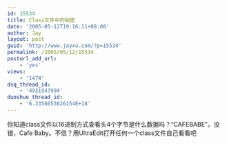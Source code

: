 ```yaml
---
id: 15534
title: Class文件中的秘密
date: '2005-05-12T19:16:11+08:00'
author: Jay
layout: post
guid: 'http://www.jayxu.com/?p=15534'
permalink: /2005/05/12/15534
posturl_add_url:
    - 'yes'
views:
    - '1474'
dsq_thread_id:
    - '4931947994'
duoshuo_thread_id:
    - '6.3356053626154E+18'
---
```


你知道class文件以16进制方式查看头4个字节是什么数据吗？“CAFEBABE”。没错，Cafe Baby。不信？用UltraEdit打开任何一个class文件自己看看吧